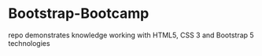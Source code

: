 # Bootstrap-Bootcamp
repo demonstrates knowledge working with HTML5, CSS 3 and Bootstrap 5 technologies
